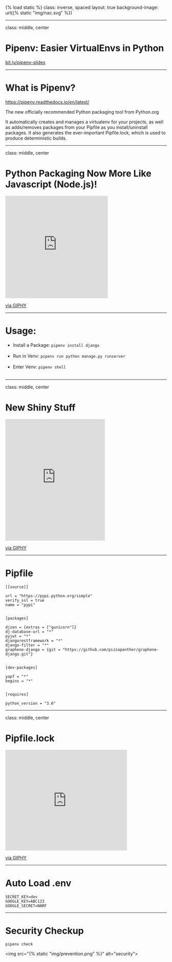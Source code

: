 {% load static %}
class: inverse, spaced
layout: true
background-image: url({% static "img/nac.svg" %})

---

class: middle, center

# Pipenv: Easier VirtualEnvs in Python

[bit.ly/pipenv-slides](http://bit.ly/pipenv-slides)

---

# What is Pipenv?

https://pipenv.readthedocs.io/en/latest/

The new officially recommended Python packaging tool from Python.org

It automatically creates and manages a virtualenv for your projects, as well as adds/removes packages from your Pipfile as you install/uninstall packages. It also generates the ever-important Pipfile.lock, which is used to produce deterministic builds.

---

class: middle, center

# Python Packaging Now More Like Javascript (Node.js)!

<iframe src="https://giphy.com/embed/7r8AnoSSqQBry" width="320" height="320" frameBorder="0" class="giphy-embed" allowFullScreen></iframe><p><a href="https://giphy.com/gifs/love-angry-illustration-7r8AnoSSqQBry">via GIPHY</a></p>

---

# Usage:

- Install a Package: `pipenv install django`<br><br>
- Run in Venv: `pipenv run python manage.py runserver`<br><br>
- Enter Venv: `pipenv shell`<br><br>

---

class: middle, center

# New Shiny Stuff

<iframe src="https://giphy.com/embed/VazO3hXAsNuDu" width="311" height="380" frameBorder="0" class="giphy-embed" allowFullScreen></iframe><p><a href="https://giphy.com/gifs/kittens-flashy-VazO3hXAsNuDu">via GIPHY</a></p>

---

# Pipfile

```
[[source]]

url = "https://pypi.python.org/simple"
verify_ssl = true
name = "pypi"


[packages]

djzen = {extras = ["gunicorn"]}
dj-database-url = "*"
pyjwt = "*"
djangorestframework = "*"
django-filter = "*"
graphene-django = {git = "https://github.com/pizzapanther/graphene-django.git"}


[dev-packages]

yapf = "*"
begins = "*"


[requires]

python_version = "3.6"

```

---

class: middle, center

# Pipfile.lock

<iframe src="https://giphy.com/embed/10uTjZCI1pGVZS" width="380" height="315" frameBorder="0" class="giphy-embed" allowFullScreen></iframe><p><a href="https://giphy.com/gifs/10uTjZCI1pGVZS">via GIPHY</a></p>

---

# Auto Load .env

```
SECRET_KEY=dev
GOOGLE_KEY=ABC123
GOOGLE_SECRET=NARF
```

---

# Security Checkup

`pipenv check`

<img src="{% static "img/prevention.png" %}" alt="security">
